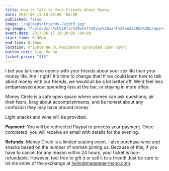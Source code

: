 ```yaml
---
title: How to Talk to Your Friends About Money
date: 2017-06-13 18:30:00 -04:00
published: false
image: "/uploads/friends-72cdfd.jpg"
og-image: "/uploads/-Ask%20for%20what%20you%20want%20and%20be%20prepared%20to%20get%20it.-%20(1)-ec9084.png"
event-date: 2017-06-13 18:30:00 -04:00
start-time: 6:30pm
end-time: 8:30pm
location: Private NW DC Residence (provided upon RSVP)
button-text: Sign Me Up
ticket-price: "$15"
---
```


I bet you talk more openly with your friends about your sex life than your money life. Am I right? It's time to change that! If we could learn how to talk about money with our friends, we would all be a lot better off. We'd feel less embarrassed about spending less at the bar, or staying in more often. 

Money Circle is a safe open space where women can ask questions, air their fears, brag about accomplishments, and be honest about any confusion they may have around money.

Light snacks and wine will be provided.

**Payment:** You will be redirected Paypal to process your payment. Once completed, you will receive an email with details for the evening.

**Refunds:** Money Circle is a limited seating event. I also purchase wine and snacks based on the number of women joining us. Because of this, if you have to cancel for any reason within 24 hours, your ticket is non-refundable. However, feel free to gift it or sell it to a friend! Just be sure to let me know of the exchange at hello@maggiegermano.com.